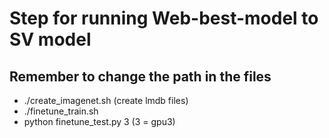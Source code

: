 # Step for running Web-best-model to SV model

## Remember to change the path in the files

*	./create_imagenet.sh (create lmdb files)
*	./finetune_train.sh
*	python finetune_test.py 3 (3 = gpu3)

